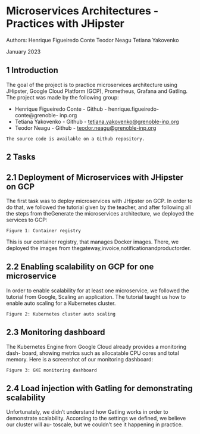 # Microservices Architectures - Practices with JHipster

Authors: 
    Henrique Figueiredo Conte
    Teodor Neagu
    Tetiana Yakovenko

January 2023

## 1 Introduction

The goal of the project is to practice microservices architecture using JHipster,
Google Cloud Platform (GCP), Prometheus, Grafana and Gatling. The project
was made by the following group:

- Henrique Figueiredo Conte - Github - henrique.figueiredo-conte@grenoble-
    inp.org
- Tetiana Yakovenko - Github - tetiana.yakovenko@grenoble-inp.org
- Teodor Neagu - Github - teodor.neagu@grenoble-inp.org

```
The source code is available on a Github repository.
```
## 2 Tasks

## 2.1 Deployment of Microservices with JHipster on GCP

The first task was to deploy microservices with JHipster on GCP. In order to do
that, we followed the tutorial given by the teacher, and after following all the
steps from theGenerate the microservices architecture, we deployed the services
to GCP:


```
Figure 1: Container registry
```
This is our container registry, that manages Docker images. There, we deployed
the images from thegateway,invoice,notificationandproductorder.

## 2.2 Enabling scalability on GCP for one microservice

In order to enable scalability for at least one microservice, we followed the tutorial
from Google, Scaling an application. The tutorial taught us how to enable auto
scaling for a Kubernetes cluster.


```
Figure 2: Kubernetes cluster auto scaling
```
## 2.3 Monitoring dashboard

The Kubernetes Engine from Google Cloud already provides a monitoring dash-
board, showing metrics such as allocatable CPU cores and total memory. Here is
a screenshot of our monitoring dashboard:


```
Figure 3: GKE monitoring dashboard
```
## 2.4 Load injection with Gatling for demonstrating scalability

Unfortunately, we didn’t understand how Gatling works in order to demonstrate
scalability. According to the settings we defined, we believe our cluster will au-
toscale, but we couldn’t see it happening in practice.


